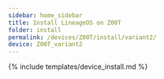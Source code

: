 ```yaml
---
sidebar: home_sidebar
title: Install LineageOS on Z00T
folder: install
permalink: /devices/Z00T/install/variant2/
device: Z00T_variant2
---
```

{% include templates/device_install.md %}
